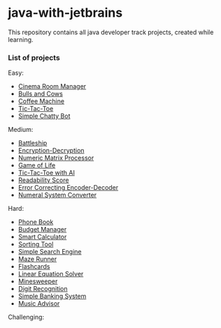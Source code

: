 # java-with-jetbrains

This repository contains all java developer track projects, created while learning.

### List of projects

Easy:
  - [Cinema Room Manager]
  - [Bulls and Cows]
  - [Coffee Machine]
  - [Tic-Tac-Toe]
  - [Simple Chatty Bot]

Medium:
  - [Battleship]
  - [Encryption-Decryption]
  - [Numeric Matrix Processor]
  - [Game of Life]
  - [Tic-Tac-Toe with AI]
  - [Readability Score]
  - [Error Correcting Encoder-Decoder]
  - [Numeral System Converter]

Hard:
  - [Phone Book]
  - [Budget Manager]
  - [Smart Calculator]
  - [Sorting Tool]
  - [Simple Search Engine]
  - [Maze Runner]
  - [Flashcards]
  - [Linear Equation Solver]
  - [Minesweeper]
  - [Digit Recognition]
  - [Simple Banking System]
  - [Music Advisor]
  
Challenging:

    

   [Cinema Room Manager]: <easy/cinema/src/main/java/org/ikinsure/cinema>
   [Bulls and Cows]: <easy/bullscows/src/main/java/org/ikinsure/bullscows>
   [Coffee Machine]: <easy/machine/src/main/java/org/ikinsure/machine>
   [Tic-Tac-Toe]: <easy/tictactoe/src/main/java/org/ikinsure/tictactoe>
   [Simple Chatty Bot]: <easy/bot/src/main/java/org/ikinsure/bot>
   
   [Battleship]: <medium/battleship/src/main/java/org/ikinsure/battleship>
   [Encryption-Decryption]: <medium/encryptdecrypt/src/main/java/org/ikinsure/encryptdecrypt>
   [Numeric Matrix Processor]: <medium/processor/src/main/java/org/ikinsure/processor>
   [Game of Life]: <medium/life/src/main/java/org/ikinsure/life>
   [Tic-Tac-Toe with AI]: <medium/tictactoeai/src/main/java/org/ikinsure/tictactoeai>
   [Readability Score]: <medium/readability/src/main/java/org/ikinsure/readability>
   [Error Correcting Encoder-Decoder]: <medium/correcter/src/main/java/org/ikinsure/correcter>
   [Numeral System Converter]: <medium/converter/src/main/java/org/ikinsure/converter>
   
   [Phone Book]: <hard/phonebook/src/main/java/org/ikinsure/phonebook>
   [Budget Manager]: <hard/budget/src/main/java/org/ikinsure/budget>
   [Smart Calculator]: <hard/calculator/src/main/java/org/ikinsure/calculator>
   [Sorting Tool]: <hard/sorting/src/main/java/org/ikinsure/sorting>
   [Simple Search Engine]: <hard/search/src/main/java/org/ikinsure/search>
   [Maze Runner]: <hard/maze/src/main/java/org/ikinsure/maze>
   [Flashcards]: <hard/flashcards/src/main/java/org/ikinsure/flashcards>
   [Linear Equation Solver]: <hard/solver/src/main/java/org/ikinsure/solver>
   [Minesweeper]: <hard/minesweeper/src/main/java/org/ikinsure/minesweeper>
   [Digit Recognition]: <hard/recognition/src/main/java/org/ikinsure/recognition>
   [Simple Banking System]: <hard/banking/src/main/java/org/ikinsure/banking>
   [Music Advisor]: <hard/advisor/src/main/java/org/ikinsure/advisor>

